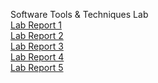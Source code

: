 Software Tools & Techniques Lab\
[Lab Report 1](lab-report-1-week2.md)\
[Lab Report 2](lab-report-2-week4.md)\
[Lab Report 3](lab-report-3-week6.md)\
[Lab Report 4](lab-report-4-week8.md)\
[Lab Report 5](lab-report-5-week10.md)